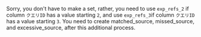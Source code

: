 Sorry, you don't have to make a set, rather, you need to use `exp_refs_2` if column `クエリID` has a value starting `2`, and use `exp_refs_3`if column `クエリID` has a value starting `3`. You  need to create matched_source, missed_source, and excessive_source, after this additional process.